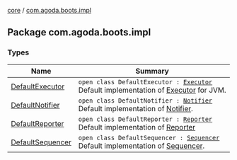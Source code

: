 [core](../index.md) / [com.agoda.boots.impl](./index.md)

## Package com.agoda.boots.impl

### Types

| Name | Summary |
|---|---|
| [DefaultExecutor](-default-executor/index.md) | `open class DefaultExecutor : `[`Executor`](../com.agoda.boots/-executor/index.md)<br>Default implementation of [Executor](../com.agoda.boots/-executor/index.md) for JVM. |
| [DefaultNotifier](-default-notifier/index.md) | `open class DefaultNotifier : `[`Notifier`](../com.agoda.boots/-notifier/index.md)<br>Default implementation of [Notifier](../com.agoda.boots/-notifier/index.md). |
| [DefaultReporter](-default-reporter/index.md) | `open class DefaultReporter : `[`Reporter`](../com.agoda.boots/-reporter/index.md)<br>Default implementation of [Reporter](../com.agoda.boots/-reporter/index.md) |
| [DefaultSequencer](-default-sequencer/index.md) | `open class DefaultSequencer : `[`Sequencer`](../com.agoda.boots/-sequencer/index.md)<br>Default implementation of [Sequencer](../com.agoda.boots/-sequencer/index.md). |

